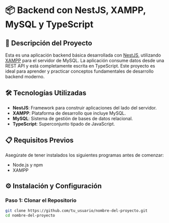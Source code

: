 # 📦 Backend con NestJS, XAMPP, MySQL y TypeScript

## 🚀 Descripción del Proyecto
Esta es una aplicación backend básica desarrollada con [NestJS](https://nestjs.com/), utilizando [XAMPP](https://www.apachefriends.org/es/index.html) para el servidor de MySQL. La aplicación consume datos desde una REST API y está completamente escrita en TypeScript. Este proyecto es ideal para aprender y practicar conceptos fundamentales de desarrollo backend moderno.

## 🛠️ Tecnologías Utilizadas
- **NestJS**: Framework para construir aplicaciones del lado del servidor.
- **XAMPP**: Plataforma de desarrollo que incluye MySQL.
- **MySQL**: Sistema de gestión de bases de datos relacional.
- **TypeScript**: Superconjunto tipado de JavaScript.

## 📋 Requisitos Previos
Asegúrate de tener instalados los siguientes programas antes de comenzar:
- Node.js y npm
- XAMPP

## ⚙️ Instalación y Configuración

### Paso 1: Clonar el Repositorio
```bash
git clone https://github.com/tu_usuario/nombre-del-proyecto.git
cd nombre-del-proyecto
